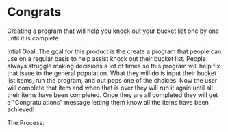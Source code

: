 # Congrats
Creating a program that will help you knock out your bucket list one by one until it is complete

Intial Goal:
The goal for this product is the create a program that people can use on a regular basis to help assist knock out their bucket list. People always struggle making decisions a lot of times so this program will help fix that issue to the general population. What they will do is input their bucket list items, run the program, and out pops one of the choices. Now the user will complete that item and when that is over they will run it again until all their items have been completed. Once they are all completed they will get a "Congratulations" message letting them know all the items have been achieved!

The Process:

